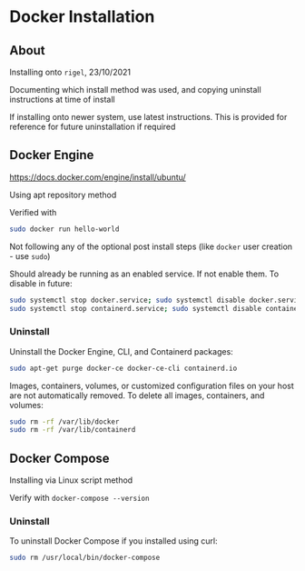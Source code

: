 # Docker Installation

## About

Installing onto `rigel`, 23/10/2021

Documenting which install method was used, and copying uninstall instructions at
time of install

If installing onto newer system, use latest instructions. This is provided for
reference for future uninstallation if required

## Docker Engine

https://docs.docker.com/engine/install/ubuntu/

Using apt repository method

Verified with
```bash
sudo docker run hello-world
```

Not following any of the optional post install steps (like `docker` user
creation - use `sudo`)

Should already be running as an enabled service. If not enable them. To disable
in future:
```bash
sudo systemctl stop docker.service; sudo systemctl disable docker.service
sudo systemctl stop containerd.service; sudo systemctl disable containerd.service
```

### Uninstall

Uninstall the Docker Engine, CLI, and Containerd packages:
```bash
sudo apt-get purge docker-ce docker-ce-cli containerd.io
```

Images, containers, volumes, or customized configuration files on your host are not automatically removed. To delete all images, containers, and volumes:
```bash
sudo rm -rf /var/lib/docker
sudo rm -rf /var/lib/containerd
```

## Docker Compose

Installing via Linux script method

Verify with `docker-compose --version`

### Uninstall

To uninstall Docker Compose if you installed using curl:

```bash
sudo rm /usr/local/bin/docker-compose
```

